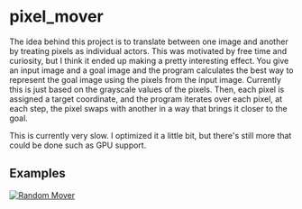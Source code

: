 # pixel_mover

The idea behind this project is to translate between one image and another by treating pixels as individual actors. This was motivated by free time and curiosity,
but I think it ended up making a pretty interesting effect.
You give an input image and a goal image and the program calculates the best way to represent the goal image using the pixels from the input image.
Currently this is just based on the grayscale values of the pixels.
Then, each pixel is assigned a target coordinate, and the program iterates over each pixel, at each step, the pixel swaps with another in a way that brings it closer to the goal.

This is currently very slow. I optimized it a little bit, but there's still more that could be done such as GPU support.

## Examples
[![Random Mover](http://img.youtube.com/vi/Bygzjf0Mrw4/0.jpg)](http://www.youtube.com/watch?v=Bygzjf0Mrw4 "Video Title")
